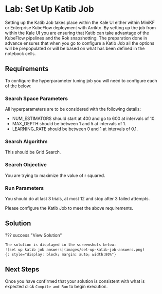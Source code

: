 # Lab: Set Up Katib Job

Setting up the Katib Job takes place within the Kale UI either within MiniKF or Enterprise KubeFlow deployment with Arrikto. 
By setting up the job from within the Kale UI you are ensuring that Katib can take advantage of the KubeFlow pipelines and the Rok snapshotting.
The preparation done in advance ensures that when you go to configure a Katib Job all the options will be prepopulated or will be based on
what has been defined in the notebook cells. 

## Requirements 
To configure the hyperparameter tuning job you will need to configure each of the below:

### Search Space Parameters 
All hyperparameters are to be considered with the following details:

- NUM_ESTIMATORS should start at 400 and go to 600 at intervals of 10.
- MAX_DEPTH should be between 1 and 5 at intervals of 1.
- LEARNING_RATE should be between 0 and 1 at intervals of 0.1.

### Search Algorithm
This should be Grid Search.

### Search Objective
You are trying to maximize the value of r squared. 

### Run Parameters
You should do at last 3 trials, at most 12 and stop after 3 failed attempts. 

Please configure the Katib Job to meet the above requirements. 

## Solution

??? success "View Solution"
    
    The solution is displayed in the screenshots below: 
    ![set up katib job answers](images/set-up-katib-job-answers.png)
    {: style="display: block; margin: auto; width:80%"}

## Next Steps
Once you have confirmed that your solution is consistent with what is expected click `Compile and Run` to begin execution. 
